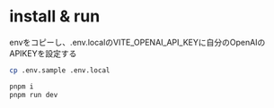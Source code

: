 
# install & run

envをコピーし、.env.localのVITE_OPENAI_API_KEYに自分のOpenAIのAPIKEYを設定する

```sh
cp .env.sample .env.local
```

```sh
pnpm i
pnpm run dev
```
